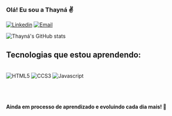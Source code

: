 ### Olá! Eu sou a Thayná ✌️

[![Linkedin](https://img.shields.io/badge/LinkedIn-0077B5?style=for-the-badge&logo=linkedin&logoColor=white)](https://www.linkedin.com/in/thaynaalvesc/)
[![Email](https://img.shields.io/badge/Gmail-D14836?style=for-the-badge&logo=gmail&logoColor=white)](mailto:thaynaalvesc@gmail.com)


![Thayná's GitHub stats](https://github-readme-stats.vercel.app/api?username=thaynaalvesc&show_icons=true&theme=dracula)


## Tecnologias que estou aprendendo:

<div style="inline_block"> <br/>
  <img align="center" alt="HTML5" src="https://img.shields.io/badge/HTML5-E34F26?style=for-the-badge&logo=html5&logoColor=white"/> 
  <img align="center" alt="CCS3" src="https://img.shields.io/badge/CSS3-1572B6?style=for-the-badge&logo=css3&logoColor=white"/> 
  <img align="center" alt="Javascript" src="https://img.shields.io/badge/JavaScript-F7DF1E?style=for-the-badge&logo=javascript&logoColor=black"/>  
</div>

<br/></br>

#### Ainda em processo de aprendizado e evoluindo cada dia mais! 🚀
